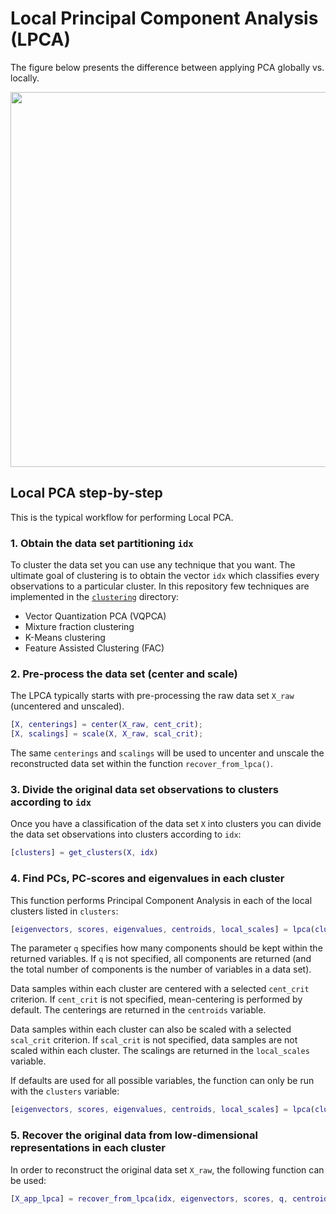# Local Principal Component Analysis (LPCA)

The figure below presents the difference between applying PCA globally vs. locally.

<p align="center">
  <img src="https://github.com/burn-research/reduced-order-modelling/raw/master/documentation/global-vs-local-pca-subplot.png" width="600">
</p>

## Local PCA step-by-step

This is the typical workflow for performing Local PCA.

### 1. Obtain the data set partitioning `idx`

To cluster the data set you can use any technique that you want. The ultimate goal of clustering is to obtain the vector `idx` which classifies every observations to a particular cluster. In this repository few techniques are implemented in the [`clustering`](https://github.com/burn-research/reduced-order-modelling/tree/master/clustering) directory:

- Vector Quantization PCA (VQPCA)
- Mixture fraction clustering
- K-Means clustering
- Feature Assisted Clustering (FAC)

### 2. Pre-process the data set (center and scale)

The LPCA typically starts with pre-processing the raw data set `X_raw` (uncentered and unscaled).

```matlab
[X, centerings] = center(X_raw, cent_crit);
[X, scalings] = scale(X, X_raw, scal_crit);
```

The same `centerings` and `scalings` will be used to uncenter and unscale the reconstructed data set within the function `recover_from_lpca()`.

### 3. Divide the original data set observations to clusters according to `idx`

Once you have a classification of the data set `X` into clusters you can divide the data set observations into clusters according to `idx`:

```matlab
[clusters] = get_clusters(X, idx)
```

### 4. Find PCs, PC-scores and eigenvalues in each cluster

This function performs Principal Component Analysis in each of the local clusters listed in `clusters`:

```matlab
[eigenvectors, scores, eigenvalues, centroids, local_scales] = lpca(clusters, q, cent_crit, scal_crit)
```

The parameter `q` specifies how many components should be kept within the returned variables. If `q` is not specified, all components are returned (and the total number of components is the number of variables in a data set).

Data samples within each cluster are centered with a selected `cent_crit` criterion. If `cent_crit` is not specified, mean-centering is performed by default. The centerings are returned in the `centroids` variable.

Data samples within each cluster can also be scaled with a selected `scal_crit` criterion. If `scal_crit` is not specified, data samples are not scaled within each cluster. The scalings are returned in the `local_scales` variable.

If defaults are used for all possible variables, the function can only be run with the `clusters` variable:

```matlab
[eigenvectors, scores, eigenvalues, centroids, local_scales] = lpca(clusters)
```

### 5. Recover the original data from low-dimensional representations in each cluster

In order to reconstruct the original data set `X_raw`, the following function can be used:

```matlab
[X_app_lpca] = recover_from_lpca(idx, eigenvectors, scores, q, centroids, local_scalings, centerings, scalings)
```
